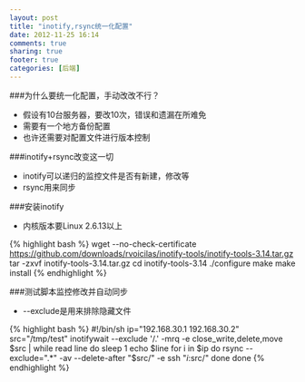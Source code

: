 ```yaml
---
layout: post
title: "inotify,rsync统一化配置"
date: 2012-11-25 16:14
comments: true
sharing: true
footer: true
categories: [后端]
---
```


###为什么要统一化配置，手动改改不行？

+ 假设有10台服务器，要改10次，错误和遗漏在所难免
+ 需要有一个地方备份配置
+ 也许还需要对配置文件进行版本控制

###inotify+rsync改变这一切

+ inotify可以递归的监控文件是否有新建，修改等
+ rsync用来同步


<!-- more -->

###安装inotify

+ 内核版本要Linux 2.6.13以上

{% highlight bash %}
wget --no-check-certificate https://github.com/downloads/rvoicilas/inotify-tools/inotify-tools-3.14.tar.gz
tar -zxvf inotify-tools-3.14.tar.gz
cd inotify-tools-3.14
./configure
make 
make install
{% endhighlight %}

###测试脚本监控修改并自动同步

+ --exclude是用来排除隐藏文件 

{% highlight bash %}
#!/bin/sh
ip="192.168.30.1 192.168.30.2"
src="/tmp/test"
inotifywait --exclude '/\.' -mrq -e close_write,delete,move $src | while read line
do
    sleep 1
    echo $line
    for i in $ip
    do 
        rsync --exclude=".*" -av --delete-after "$src/" -e ssh "$i:$src/"
    done
done
{% endhighlight %}

